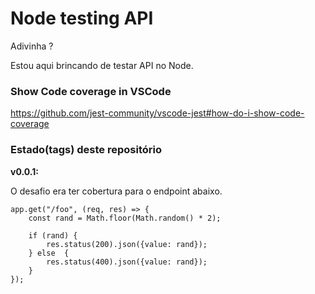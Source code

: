 # Node testing API

Adivinha ? 

Estou aqui brincando de testar API no Node.

### Show Code coverage in VSCode

https://github.com/jest-community/vscode-jest#how-do-i-show-code-coverage


### Estado(tags) deste repositório

__v0.0.1:__

O desafio era ter cobertura para o endpoint abaixo.

    app.get("/foo", (req, res) => {
        const rand = Math.floor(Math.random() * 2);

        if (rand) {
            res.status(200).json({value: rand});
        } else  {
            res.status(400).json({value: rand});
        }
    });
